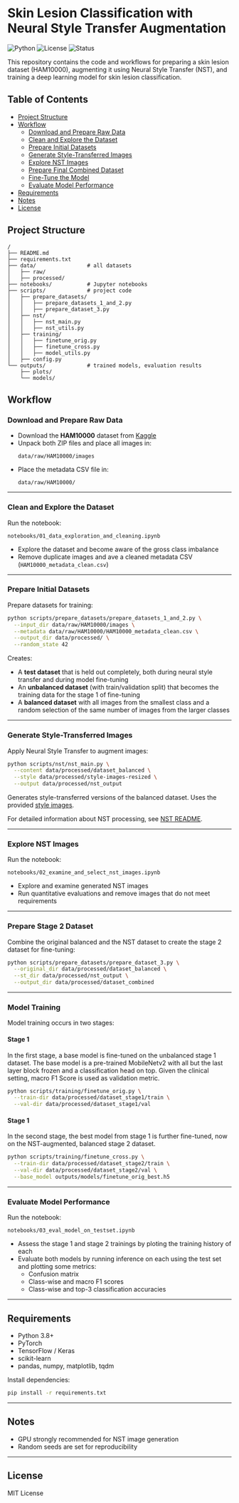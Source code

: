 # Skin Lesion Classification with Neural Style Transfer Augmentation

![Python](https://img.shields.io/badge/Python-3.8%2B-blue)
![License](https://img.shields.io/badge/License-MIT-green)
![Status](https://img.shields.io/badge/Project-Active-brightgreen)

This repository contains the code and workflows for preparing a skin lesion dataset (HAM10000), augmenting it using Neural Style Transfer (NST), and training a deep learning model for skin lesion classification.

## Table of Contents

- [Project Structure](#project-structure)
- [Workflow](#workflow)
  - [Download and Prepare Raw Data](#download-and-prepare-raw-data)
  - [Clean and Explore the Dataset](#clean-and-explore-the-dataset)
  - [Prepare Initial Datasets](#prepare-initial-datasets)
  - [Generate Style-Transferred Images](#generate-style-transferred-images)
  - [Explore NST Images](#explore-nst-images)
  - [Prepare Final Combined Dataset](#prepare-final-combined-dataset)
  - [Fine-Tune the Model](#fine-tune-the-model)
  - [Evaluate Model Performance](#evaluate-model-performance)
- [Requirements](#requirements)
- [Notes](#notes)
- [License](#license)

## Project Structure

```plaintext
/
├── README.md
├── requirements.txt
├── data/                # all datasets
│   ├── raw/
│   ├── processed/
├── notebooks/           # Jupyter notebooks
├── scripts/             # project code
│   ├── prepare_datasets/
│   │   ├── prepare_datasets_1_and_2.py
│   │   ├── prepare_dataset_3.py
│   ├── nst/
│   │   ├── nst_main.py
│   │   ├── nst_utils.py
│   ├── training/
│   │   ├── finetune_orig.py
│   │   ├── finetune_cross.py
│   │   ├── model_utils.py
│   ├── config.py
└── outputs/             # trained models, evaluation results
    ├── plots/
    └── models/
```

## Workflow

### Download and Prepare Raw Data

- Download the **HAM10000** dataset from [Kaggle](https://www.kaggle.com/datasets/kmader/skin-cancer-mnist-ham10000)
- Unpack both ZIP files and place all images in:
  ```
  data/raw/HAM10000/images
  ```
- Place the metadata CSV file in:
  ```
  data/raw/HAM10000/
  ```

---

### Clean and Explore the Dataset

Run the notebook:

```
notebooks/01_data_exploration_and_cleaning.ipynb
```

- Explore the dataset and become aware of the gross class imbalance
- Remove duplicate images and ave a cleaned metadata CSV (`HAM10000_metadata_clean.csv`)

---

### Prepare Initial Datasets

Prepare datasets for training:

```bash
python scripts/prepare_datasets/prepare_datasets_1_and_2.py \
  --input_dir data/raw/HAM10000/images \
  --metadata data/raw/HAM10000/HAM10000_metadata_clean.csv \
  --output_dir data/processed/ \
  --random_state 42
```

Creates:

- A **test dataset** that is held out completely, both during neural style transfer and during model fine-tuning
- An **unbalanced dataset** (with train/validation split) that becomes the training data for the stage 1 of fine-tuning
- A **balanced dataset** with all images from the smallest class and a random selection of the same number of images from the larger classes

---

### Generate Style-Transferred Images

Apply Neural Style Transfer to augment images:

```bash
python scripts/nst/nst_main.py \
  --content data/processed/dataset_balanced \
  --style data/processed/style-images-resized \
  --output data/processed/nst_output
```

Generates style-transferred versions of the balanced dataset. Uses the provided [style images](data/processed/style-images-resized/).

For detailed information about NST processing, see [NST README](scripts/nst/README.md).

---

### Explore NST Images

Run the notebook:

```
notebooks/02_examine_and_select_nst_images.ipynb
```

- Explore and examine generated NST images
- Run quantitative evaluations and remove images that do not meet requirements

---

### Prepare Stage 2 Dataset

Combine the original balanced and the NST dataset to create the stage 2 dataset for fine-tuning:

```bash
python scripts/prepare_datasets/prepare_dataset_3.py \
  --original_dir data/processed/dataset_balanced \
  --st_dir data/processed/nst_output \
  --output_dir data/processed/dataset_combined
```

---

### Model Training

Model training occurs in two stages:

#### Stage 1
In the first stage, a base model is fine-tuned on the unbalanced stage 1 dataset. The base model is a pre-trained MobileNetv2 with all but the last layer block frozen and a classification head on top. Given the clinical setting, macro F1 Score is used as validation metric.

```bash
python scripts/training/finetune_orig.py \
  --train-dir data/processed/dataset_stage1/train \
  --val-dir data/processed/dataset_stage1/val
```
#### Stage 1
In the second stage, the best model from stage 1 is further fine-tuned, now on the NST-augmented, balanced stage 2 dataset.

```bash
python scripts/training/finetune_cross.py \
  --train-dir data/processed/dataset_stage2/train \
  --val-dir data/processed/dataset_stage2/val \
  --base_model outputs/models/finetune_orig_best.h5
```

---

### Evaluate Model Performance

Run the notebook:

```
notebooks/03_eval_model_on_testset.ipynb
```

- Assess the stage 1 and stage 2 trainings by ploting the training history of each
- Evaluate both models by running inference on each using the test set and plotting  some metrics:
    - Confusion matrix
    - Class-wise and macro F1 scores
    - Class-wise and top-3 classification accuracies

---

## Requirements

- Python 3.8+
- PyTorch
- TensorFlow / Keras
- scikit-learn
- pandas, numpy, matplotlib, tqdm

Install dependencies:

```bash
pip install -r requirements.txt
```

---

## Notes

- GPU strongly recommended for NST image generation
- Random seeds are set for reproducibility

---

## License

MIT License

